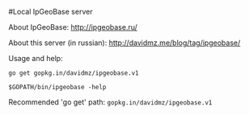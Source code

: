 #Local IpGeoBase server

About IpGeoBase: http://ipgeobase.ru/

About this server (in russian): http://davidmz.me/blog/tag/ipgeobase/

Usage and help:
```
go get gopkg.in/davidmz/ipgeobase.v1

$GOPATH/bin/ipgeobase -help
```

Recommended 'go get' path: `gopkg.in/davidmz/ipgeobase.v1`